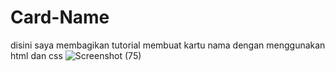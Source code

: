 # Card-Name
disini saya membagikan tutorial membuat kartu nama
dengan menggunakan html dan css
![Screenshot (75)]([https://github.com/arthasa28/Card-Name/blob/master/img/Screenshot_1.png?raw=true])


